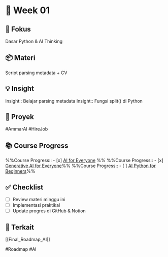 # 📅 Week 01
## 🎯 Fokus
Dasar Python & AI Thinking
## 📦 Materi
Script parsing metadata + CV

## 💡 Insight

Insight:: Belajar parsing metadata
Insight:: Fungsi split() di Python



## 🔧 Proyek
#AmmarAI  #HireJob


## 📚 Course Progress
%%Course Progress:: - [x] [AI for Everyone](https://www.coursera.org/learn/ai-for-everyone/home/welcome) %%
%%Course Progress:: - [x] [Generative AI for Everyone](https://www.coursera.org/learn/generative-ai-for-everyone/home/welcome)%%
%%Course Progress:: - [ ] [AI Python for Beginners](https://www.coursera.org/learn/ai-python-for-beginners/home/welcome)%%

## ✅ Checklist
- [ ] Review materi minggu ini
- [ ] Implementasi praktikal
- [ ] Update progres di GitHub & Notion

## 🔗 Terkait
[[Final_Roadmap_AI]]

#Roadmap #AI